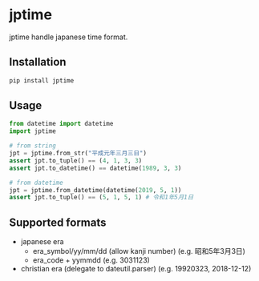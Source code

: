 # jptime

jptime handle japanese time format.

## Installation

```sh
pip install jptime
```

## Usage

```py
from datetime import datetime
import jptime

# from string
jpt = jptime.from_str("平成元年三月三日")
assert jpt.to_tuple() == (4, 1, 3, 3)
assert jpt.to_datetime() == datetime(1989, 3, 3)

# from datetime
jpt = jptime.from_datetime(datetime(2019, 5, 1))
assert jpt.to_tuple() == (5, 1, 5, 1) # 令和1年5月1日
```

## Supported formats

- japanese era
  - era_symbol/yy/mm/dd (allow kanji number)
    (e.g. 昭和5年3月3日)
  - era_code + yymmdd
    (e.g. 3031123)
- christian era (delegate to dateutil.parser)
  (e.g. 19920323, 2018-12-12)
